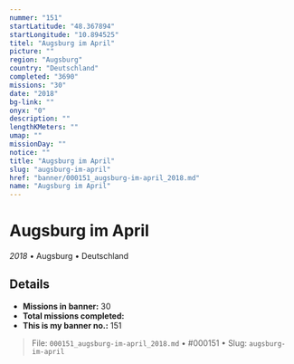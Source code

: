 ```yaml
---
nummer: "151"
startLatitude: "48.367894"
startLongitude: "10.894525"
titel: "Augsburg im April"
picture: ""
region: "Augsburg"
country: "Deutschland"
completed: "3690"
missions: "30"
date: "2018"
bg-link: ""
onyx: "0"
description: ""
lengthKMeters: ""
umap: ""
missionDay: ""
notice: ""
title: "Augsburg im April"
slug: "augsburg-im-april"
href: "banner/000151_augsburg-im-april_2018.md"
name: "Augsburg im April"
---
```

# Augsburg im April

*2018* • Augsburg • Deutschland





## Details

- **Missions in banner:** 30
- **Total missions completed:** 
- **This is my banner no.:** 151






> File: `000151_augsburg-im-april_2018.md` • #000151 • Slug: `augsburg-im-april`

